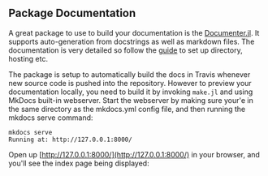## Package Documentation

A great package to use to build your documentation is the [Documenter.jl](https://juliadocs.github.io/Documenter.jl/latest/index.html). It supports auto-generation from docstrings as well as markdown files. The documentation is very detailed so follow the [guide](https://juliadocs.github.io/Documenter.jl/latest/man/guide) to set up directory, hosting etc. 

The package is setup to automatically build the docs in Travis whenever new source code is pushed into the repository. However to preview your documentation locally, you need to build it by invoking `make.jl` and using MkDocs built-in webserver. Start the webserver by making sure your'e in the same directory as the mkdocs.yml config file, and then running the mkdocs serve command:

```
mkdocs serve 
Running at: http://127.0.0.1:8000/
```

Open up [http://127.0.0.1:8000/](http://127.0.0.1:8000/) in your browser, and you'll see the index page being displayed:
